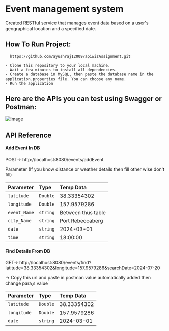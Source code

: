 # Event management system

Created RESTful service that manages event data based on a user's geographical location and a specified date.



## How To Run Project:


```bash
  https://github.com/ayushraj12009/apiwizAssignment.git
```
    - Clone this repository to your local machine.
    - Wait a few minutes to install all dependencies.
    - Create a database in MySQL, then paste the database name in the application.properties file. You can choose any name.
    - Run the application

    


## Here are the APIs you can test using Swagger or Postman:

![image](https://github.com/ayushraj12009/gyangroveassessment-/assets/51042913/c9dd917c-3c80-4a61-a0cf-0017ab68943e)


## API Reference

#### Add Event In DB


  POST-> http://localhost:8080/events/addEvent


Parameter (If you know distance or weather details then fill other wise don't fill)

| Parameter | Type     | Temp Data                       
| :-------- | :------- | :-------------------------------- 
| `latitude`    | `Double` | 38.33354302
| `longitude`   | `Double` | 157.9579286
| `event_Name`  | `string` | Between thus table
| `city_Name`   | `string` | Port Rebeccaberg
| `date`        | `string` | 2024-03-01
| `time`        | `string` | 18:00:00



#### Find Details From DB


  GET-> http://localhost:8080/events/find?latitude=38.33354302&longitude=157.9579286&searchDate=2024-07-20
  
 -> Copy this url and paste in postman value automatically added then change para,s value


| Parameter | Type     | Temp Data                       
| :-------- | :------- | :-------------------------------- 
| `latitude`    | `Double` | 38.33354302
| `longitude`   | `Double` | 157.9579286
| `date`        | `string` | 2024-03-01



